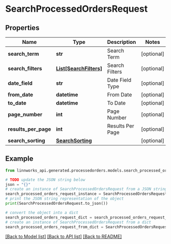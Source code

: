 # SearchProcessedOrdersRequest


## Properties

Name | Type | Description | Notes
------------ | ------------- | ------------- | -------------
**search_term** | **str** | Search Term | [optional] 
**search_filters** | [**List[SearchFilters]**](SearchFilters.md) | Search Filters | [optional] 
**date_field** | **str** | Date Field Type | [optional] 
**from_date** | **datetime** | From Date | [optional] 
**to_date** | **datetime** | To Date | [optional] 
**page_number** | **int** | Page Number | [optional] 
**results_per_page** | **int** | Results Per Page | [optional] 
**search_sorting** | [**SearchSorting**](SearchSorting.md) |  | [optional] 

## Example

```python
from linnworks_api.generated.processedorders.models.search_processed_orders_request import SearchProcessedOrdersRequest

# TODO update the JSON string below
json = "{}"
# create an instance of SearchProcessedOrdersRequest from a JSON string
search_processed_orders_request_instance = SearchProcessedOrdersRequest.from_json(json)
# print the JSON string representation of the object
print(SearchProcessedOrdersRequest.to_json())

# convert the object into a dict
search_processed_orders_request_dict = search_processed_orders_request_instance.to_dict()
# create an instance of SearchProcessedOrdersRequest from a dict
search_processed_orders_request_from_dict = SearchProcessedOrdersRequest.from_dict(search_processed_orders_request_dict)
```
[[Back to Model list]](../README.md#documentation-for-models) [[Back to API list]](../README.md#documentation-for-api-endpoints) [[Back to README]](../README.md)


